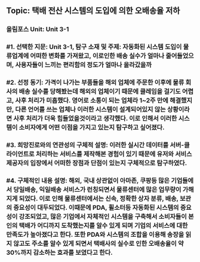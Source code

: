 ## Topic: 택배 전산 시스템의 도입에 의한 오배송율 저하
### 올림포스 Unit: Unit 3-1
### #1. 선택한 지문: Unit 3-1, 탐구 소재 및 주제: 자동화된 시스템 도입이 물류업계에 어떠한 변화를 가져왔고, 이로인한 배송 실수가 얼마나 줄어들었으며, 사용자들이 느끼는 편리함의 정도가 얼마나 올라갔을까

### #2. 선정 동기: 가격이 나가는 부품들을 해외 업체에 주문한 이후에 물류 회사의 배송 실수를 당해봤는데 해외의 업체이기 때문에 클레임을 걸기도 어렵고, 사후 처리가 미흡했다. 영어로 소통이 되는 업체라 1~2주 만에 해결했지만, 다른 언어를 쓰는 업체나 이러한 시스템이 설계되어있지 않는 상황이라면 사후 처리가 더욱 힘들었을것이라고 생각했다.  이로 인해서 이러한 시스템이 소비자에게 어떤 이점을 가지고 있는지 탐구하고 싶어졌다.
### #3. 희망진로와의 연관성의 구체적 설명: 이러한 실시간 데이터를 서버-클라이언트로 처리하는 서비스를 제작해본 경험이 있기 때문에 유저와 서비스 제공자의 입장에서 어떠한 장점과 단점이 있는지 구체적으로 탐구하였다.
### #4. 구체적인 내용 설명: 해외, 국내 상관없이 아마존, 쿠팡등 많은 기업들에서 당일배송, 익일배송 서비스가 런칭되면서 물류센터에 많은 업무량이 가해지게 되었다. 이로 인해 물류센터에서는 신속, 정확한 상자 분류, 배송, 보관의 중요성이 대두되었다. 이때문에 PDA, 휠소터등 자동화된 시스템의 중요성이 강조되었고, 많은 기업에서 자체적인 시스템을 구축해서 소비자들이 본인의 택배가 어디까지 도착했는지를 알수 있게 되며 기업의 서비스에 대한 만족도가 높아졌다고 한다. 또한 PDA와 시스템의 조합을 이용해 송장을 읽지 않고도 주소를 알수 있게 되면서 택배사의 실수로 인한 오배송율이 약 30%까지 감소하는 효과를 보였다고 한다.

